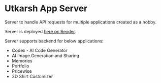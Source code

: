 Utkarsh App Server
==================

Server to handle API requests for multiple applications created as a hobby.  

Server is deployed [here on Render](https://utkarsh-app-server.onrender.com/).  

Server supports backend for below applications:
* Codex - AI Code Generator
* AI Image Generation and Sharing
* Memories
* Portfolio
* Pricewise
* 3D Shirt Customizer

